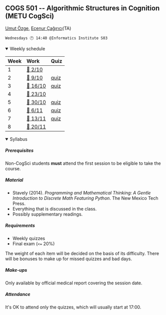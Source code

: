 COGS 501 -- Algorithmic Structures in Cognition (METU CogSci)
-------------------------------------------------------------

[Umut Özge](mailto:umozge@metu.edu.tr), [Ecenur Çağırıcı](mailto:ecenurc@metu.edu.tr)(TA)

```
Wednesdays 🕐 14:40 @Informatics Institute S03
```

<details open>
<summary>
Weekly schedule
</summary>

|Week| Work | Quiz |
:--- |:-------|:----|
|1   | [:calendar: 2/10](weeks/w01.md)| |
|2   | [:calendar: 9/10](weeks/w02.md)| [quiz](quizzes/q02.md)|
|3   | [:calendar: 16/10](weeks/w03.md)| [quiz](quizzes/q03.md)|
|4   | [:calendar: 23/10](weeks/w04.md)| |
|5   | [:calendar: 30/10](weeks/w05.md)| [quiz](quizzes/q05.md)|
|6   | [:calendar: 6/11](weeks/R.20241106.md)| [quiz](quizzes/q06.md)|
|7   | [:calendar: 13/11](weeks/R.20241113.md)| [quiz](quizzes/q07.md)|
|8   | [:calendar: 20/11](weeks/R.20241120.md)| |


</details>

<details open>
<summary>
Syllabus
</summary>

##### Prerequisites

Non-CogSci students **must** attend the first session to be eligible to take the course.

##### Material 

* Stavely (2014). _Programming and Mathematical Thinking: A Gentle Introduction
    to Discrete Math Featuring Python_. The New Mexico Tech Press.
* Everything that is discussed in the class.
* Possibly supplementary readings.

##### Requirements 

* Weekly quizzes
* Final exam (`<=` 20%)

The weight of each item will be decided on the basis of its difficulty. There
will be bonuses to make up for missed quizzes and bad days.

##### Make-ups

Only available by official medical report covering the session date.

##### Attendance

It's OK to attend only the quizzes, which will usually start at 17:00.

</details>
